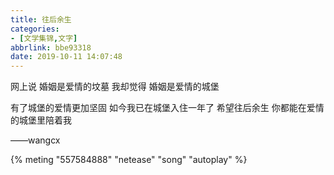 ```yaml
---
title: 往后余生
categories: 
- [文学集锦,文字]
abbrlink: bbe93318
date: 2019-10-11 14:07:48
---
```


网上说
婚姻是爱情的坟墓
我却觉得
婚姻是爱情的城堡
<!--more-->
有了城堡的爱情更加坚固
如今我已在城堡入住一年了
希望往后余生
你都能在爱情的城堡里陪着我

——wangcx

{% meting "557584888" "netease" "song" "autoplay" %}



